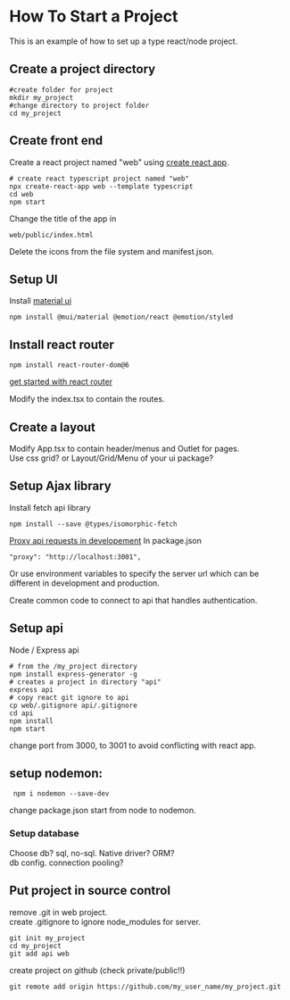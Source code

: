 # How To Start a Project

This is an example of how to set up a type react/node project.

## Create a project directory

``` console
#create folder for project
mkdir my_project
#change directory to project folder
cd my_project
```

## Create front end
Create a react project named "web" using [create react app](https://create-react-app.dev/docs/getting-started).  

```
# create react typescript project named "web"
npx create-react-app web --template typescript
cd web
npm start
```
<!-- Or Create a react/redux project named "web" using [redux tookit](https://redux.js.org/introduction/installation)

```
# Redux + Plain JS template
npx create-react-app web --template redux

# Redux + TypeScript template
npx create-react-app web --template redux-typescript
```
--->
Change the title of the app in 
```
web/public/index.html
```
Delete the icons from the file system and manifest.json.  

## Setup UI 
Install [material ui](https://mui.com/material-ui/getting-started/installation/)
```
npm install @mui/material @emotion/react @emotion/styled
```

## Install react router
```
npm install react-router-dom@6
```
[get started with react router](https://reactrouter.com/docs/en/v6/getting-started/overview)  

Modify the index.tsx to contain the routes.  
<!--- -authentication? auth0, jwt. (install jwt on server side) --->


## Create a layout
Modify App.tsx to contain header/menus and Outlet for pages.  
Use css grid? or Layout/Grid/Menu of your ui package?

## Setup Ajax library
Install fetch api library  
``` console
npm install --save @types/isomorphic-fetch  
```
[Proxy api requests in developement](https://create-react-app.dev/docs/proxying-api-requests-in-development/)
In package.json 
```
"proxy": "http://localhost:3001",  
```
Or use environment variables to specify the server url which can be different in development and production.  

Create common code to connect to api that handles authentication.   

	
## Setup api
Node / Express api
```
# from the /my_project directory
npm install express-generator -g
# creates a project in directory "api"
express api
# copy react git ignore to api
cp web/.gitignore api/.gitignore
cd api
npm install
npm start
```
change port from 3000, to 3001 to avoid conflicting with react app.   

## setup nodemon: 
```
 npm i nodemon --save-dev
```
change package.json start from node to nodemon.    

<!-- ## Api authentication
```
npm install jsonwebtoken  
```
login function returns web token.  
https://github.com/andrewt3000/metal_view/blob/master/server/routes/core/login.js

in routing verify the token.
https://github.com/andrewt3000/metal_view/blob/master/server/app.js
--->

### Setup database
Choose db? sql, no-sql.  Native driver? ORM?  
db config. connection pooling?

## Put project in source control  
remove .git in web project.  
create .gitignore to ignore node_modules for server.  
```
git init my_project   
cd my_project
git add api web
````

create project on github (check private/public!!)  
```
git remote add origin https://github.com/my_user_name/my_project.git
```